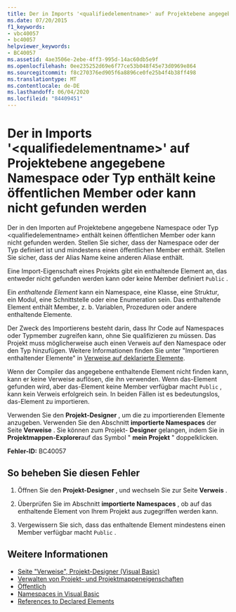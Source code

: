 ```yaml
---
title: Der in Imports '<qualifiedelementname>' auf Projektebene angegebene Namespace oder Typ enthält keine öffentlichen Member oder kann nicht gefunden werden
ms.date: 07/20/2015
f1_keywords:
- vbc40057
- bc40057
helpviewer_keywords:
- BC40057
ms.assetid: 4ae3506e-2ebe-4ff3-995d-14ac60db5e9f
ms.openlocfilehash: 0ee235252d69e6f77ce53b048f45e73d0969e864
ms.sourcegitcommit: f8c270376ed905f6a8896ce0fe25b4f4b38ff498
ms.translationtype: MT
ms.contentlocale: de-DE
ms.lasthandoff: 06/04/2020
ms.locfileid: "84409451"
---
```

# <a name="namespace-or-type-specified-in-the-project-level-imports-qualifiedelementname-doesnt-contain-any-public-member-or-cannot-be-found"></a>Der in Imports '\<qualifiedelementname>' auf Projektebene angegebene Namespace oder Typ enthält keine öffentlichen Member oder kann nicht gefunden werden
Der in den Importen auf Projektebene angegebene Namespace oder Typ \<qualifiedelementname> enthält keinen öffentlichen Member oder kann nicht gefunden werden. Stellen Sie sicher, dass der Namespace oder der Typ definiert ist und mindestens einen öffentlichen Member enthält. Stellen Sie sicher, dass der Alias Name keine anderen Aliase enthält.  
  
 Eine Import-Eigenschaft eines Projekts gibt ein enthaltende Element an, das entweder nicht gefunden werden kann oder keine Member definiert `Public` .  
  
 Ein *enthaltende Element* kann ein Namespace, eine Klasse, eine Struktur, ein Modul, eine Schnittstelle oder eine Enumeration sein. Das enthaltende Element enthält Member, z. b. Variablen, Prozeduren oder andere enthaltende Elemente.  
  
 Der Zweck des Importierens besteht darin, dass Ihr Code auf Namespaces oder Typmember zugreifen kann, ohne Sie qualifizieren zu müssen. Das Projekt muss möglicherweise auch einen Verweis auf den Namespace oder den Typ hinzufügen. Weitere Informationen finden Sie unter "Importieren enthaltender Elemente" in [Verweise auf deklarierte Elemente](../../programming-guide/language-features/declared-elements/references-to-declared-elements.md).  
  
 Wenn der Compiler das angegebene enthaltende Element nicht finden kann, kann er keine Verweise auflösen, die ihn verwenden. Wenn das-Element gefunden wird, aber das-Element keine Member verfügbar macht `Public` , kann kein Verweis erfolgreich sein. In beiden Fällen ist es bedeutungslos, das-Element zu importieren.  
  
 Verwenden Sie den **Projekt-Designer** , um die zu importierenden Elemente anzugeben. Verwenden Sie den Abschnitt **importierte Namespaces** der Seite **Verweise** . Sie können zum Projekt- **Designer** gelangen, indem Sie in **Projektmappen-Explorer**auf das Symbol " **mein Projekt** " doppelklicken.  
  
 **Fehler-ID:** BC40057  
  
## <a name="to-correct-this-error"></a>So beheben Sie diesen Fehler  
  
1. Öffnen Sie den **Projekt-Designer** , und wechseln Sie zur Seite **Verweis** .  
  
2. Überprüfen Sie im Abschnitt **importierte Namespaces** , ob auf das enthaltende Element von Ihrem Projekt aus zugegriffen werden kann.  
  
3. Vergewissern Sie sich, dass das enthaltende Element mindestens einen Member verfügbar macht `Public` .  
  
## <a name="see-also"></a>Weitere Informationen

- [Seite "Verweise", Projekt-Designer (Visual Basic)](/visualstudio/ide/reference/references-page-project-designer-visual-basic)
- [Verwalten von Projekt- und Projektmappeneigenschaften](/visualstudio/ide/managing-project-and-solution-properties)
- [Öffentlich](../modifiers/public.md)
- [Namespaces in Visual Basic](../../programming-guide/program-structure/namespaces.md)
- [References to Declared Elements](../../programming-guide/language-features/declared-elements/references-to-declared-elements.md)
